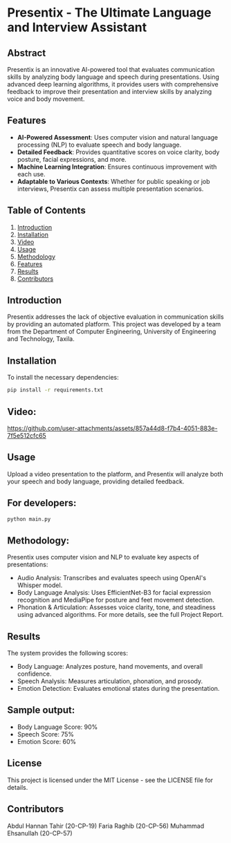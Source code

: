 # Presentix - The Ultimate Language and Interview Assistant

## Abstract
Presentix is an innovative AI-powered tool that evaluates communication skills by analyzing body language and speech during presentations. Using advanced deep learning algorithms, it provides users with comprehensive feedback to improve their presentation and interview skills by analyzing voice and body movement.

## Features
- **AI-Powered Assessment**: Uses computer vision and natural language processing (NLP) to evaluate speech and body language.
- **Detailed Feedback**: Provides quantitative scores on voice clarity, body posture, facial expressions, and more.
- **Machine Learning Integration**: Ensures continuous improvement with each use.
- **Adaptable to Various Contexts**: Whether for public speaking or job interviews, Presentix can assess multiple presentation scenarios.

## Table of Contents
1. [Introduction](#introduction)
2. [Installation](#installation)
3. [Video](#video)
4. [Usage](#usage)
5. [Methodology](#methodology)
6. [Features](#features)
7. [Results](#results)
8. [Contributors](#contributors)

## Introduction
Presentix addresses the lack of objective evaluation in communication skills by providing an automated platform. This project was developed by a team from the Department of Computer Engineering, University of Engineering and Technology, Taxila.

## Installation
To install the necessary dependencies:
```bash
pip install -r requirements.txt 
```
## Video:


https://github.com/user-attachments/assets/857a44d8-f7b4-4051-883e-7f5e512cfc65

## Usage
Upload a video presentation to the platform, and Presentix will analyze both your speech and body language, providing detailed feedback.

## For developers:

```bash
python main.py
```

## Methodology:
Presentix uses computer vision and NLP to evaluate key aspects of presentations:

- Audio Analysis: Transcribes and evaluates speech using OpenAI's Whisper model.
- Body Language Analysis: Uses EfficientNet-B3 for facial expression recognition and MediaPipe for posture and feet movement detection.
- Phonation & Articulation: Assesses voice clarity, tone, and steadiness using advanced algorithms.
For more details, see the full Project Report.

## Results
The system provides the following scores:

- Body Language: Analyzes posture, hand movements, and overall confidence.
- Speech Analysis: Measures articulation, phonation, and prosody.
- Emotion Detection: Evaluates emotional states during the presentation.
  
## Sample output:

- Body Language Score: 90%
- Speech Score: 75%
- Emotion Score: 60%

## License
This project is licensed under the MIT License - see the LICENSE file for details.

## Contributors
Abdul Hannan Tahir (20-CP-19)
Faria Raghib (20-CP-56)
Muhammad Ehsanullah (20-CP-57)
